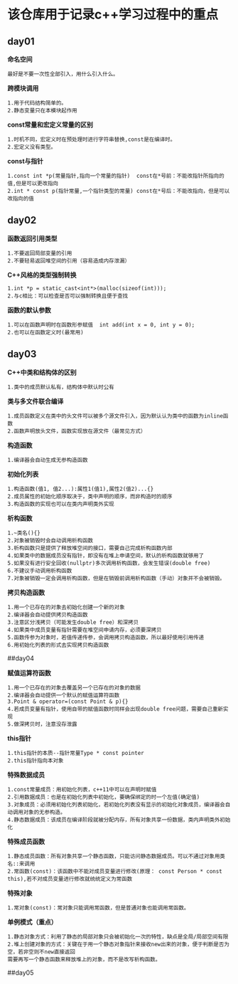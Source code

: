 # 该仓库用于记录c++学习过程中的重点
## day01

**命名空间**
   
    最好是不要一次性全部引入，用什么引入什么。

**跨模块调用**
   
    1.用于代码结构简单的。
    2.静态变量只在本模块起作用

**const常量和宏定义常量的区别**
   
    1.时机不同，宏定义时在预处理时进行字符串替换,const是在编译时。
    2.宏定义没有类型。

**const与指针**
   
    1.const int *p(常量指针,指向一个常量的指针)  const在*号前：不能改指针所指向的值,但是可以更改指向
    2.int * const p(指针常量,一个指针类型的常量) const在*号后：不能改指向，但是可以改指向的值
    
## day02
**函数返回引用类型**
   
    1.不要返回局部变量的引用
    2.不要轻易返回堆空间的引用（容易造成内存泄漏）

**C++风格的类型强制转换**
   
    1.int *p = static_cast<int*>(malloc(sizeof(int)));
    2.与c相比：可以检查是否可以强制转换且便于查找

**函数的默认参数**
   
    1.可以在函数声明时在函数形参赋值  int add(int x = 0, int y = 0);
    2.也可以在函数定义时(最常用)

## day03
**C++中类和结构体的区别**

    1.类中的成员默认私有，结构体中默认时公有

**类与多文件联合编译**

    1.成员函数定义在类中的头文件可以被多个源文件引入，因为默认认为类中的函数为inline函数
    2.函数声明放头文件，函数实现放在源文件（最常见方式）

**构造函数**

    1.编译器会自动生成无参构造函数

**初始化列表**
    
    1.构造函数(值1, 值2...):属性1(值1),属性2(值2)...{}
    2.成员属性的初始化顺序取决于，类中声明的顺序，而非构造时的顺序
    3.构造函数的实现也可以在类内声明类外实现

**析构函数**

    1.~类名(){}
    2.对象被销毁时会自动调用析构函数
    3.析构函数只是提供了释放堆空间的接口，需要自己完成析构函数内部
    4.如果类中的数据成员没有指针，即没有在堆上申请空间，默认的析构函数就够用了
    5.如果没有进行安全回收(nullptr)多次调用析构函数，会发生错误(double free)
    6.不建议手动调用析构函数
    7.对象被销毁一定会调用析构函数，但是在销毁前调用析构函数（手动）对象并不会被销毁。

**拷贝构造函数**

    1.用一个已存在的对象去初始化创建一个新的对象
    2.编译器会自动提供拷贝构造函数
    3.注意区分浅拷贝（可能发生double free）和深拷贝
    4.如果类中成员变量有指针需要在堆空间申请内存，必须要深拷贝
    5.函数传参为对象时，若值传递传参，会调用拷贝构造函数，所以最好使用引用传递
    6.用初始化列表的形式去实现拷贝构造函数

##day04

**赋值运算符函数**

    1.用一个已存在的对象去覆盖另一个已存在的对象的数据
    2.编译器会自动提供一个默认的赋值运算符函数
    3.Point & operator=(const Point & p){}
    4.若成员变量有指针，使用自带的赋值函数时同样会出现double free问题，需要自己重新实现
    5.做深拷贝时，注意没存泄露

**this指针**

    1.this指针的本质--指针常量Type * const pointer
    2.this指针指向本对象

**特殊数据成员**

    1.const常量成员：用初始化列表，c++11中可以在声明时赋值
    2.引用数据成员：也是在初始化列表中初始化，要确保绑定的时一个左值(确定值)
    3.对象成员：必须用初始化列表初始化，若初始化列表没有显示的初始化对象成员，编译器会自动调用对象的无参构造。
    4.静态数据成员：该成员在编译阶段就被分配内存，所有对象共享一份数据，类内声明类外初始化

**特殊成员函数**

    1.静态成员函数：所有对象共享一个静态函数，只能访问静态数据成员。可以不通过对象用类名::来调用
    2.常函数(const)：该函数中不能对成员变量进行修改(原理： const Person * const this),若不对成员变量进行修改就统统定义为常函数

**特殊对象**

    1.常对象(const)：常对象只能调用常函数，但是普通对象也能调用常函数。

**单例模式（重点）**

    1.静态对象方式：利用了静态的局部对象只会被初始化一次的特性，缺点是全局/局部空间有限
    2.堆上创建对象的方式：关键在于用一个静态对象指针来接收new出来的对象，便于判断是否为空，若非空则不new直接返回
    需要再写一个静态函数来释放堆上的对象，而不是改写析构函数。

##day05











